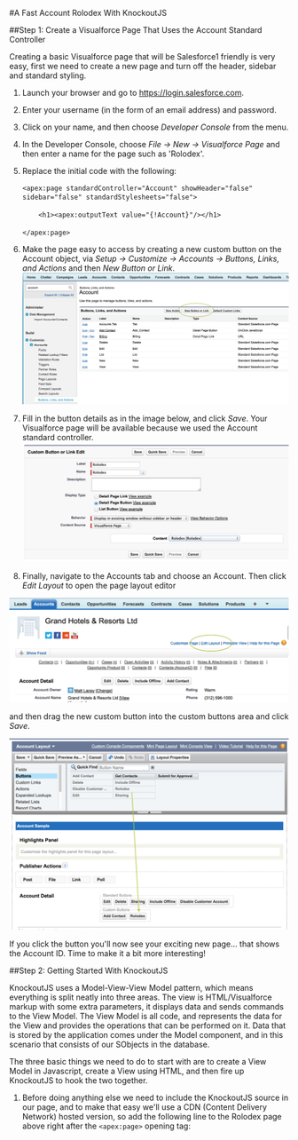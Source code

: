 #A Fast Account Rolodex With KnockoutJS

##Step 1: Create a Visualforce Page That Uses the Account Standard Controller

Creating a basic Visualforce page that will be Salesforce1 friendly is very easy, first we need to create a new page and turn off the header, sidebar and standard styling.

1. Launch your browser and go to https://login.salesforce.com.

2. Enter your username (in the form of an email address) and password.

3. Click on your name, and then choose *Developer Console* from the menu.

4. In the Developer Console, choose *File -> New -> Visualforce Page* and then enter a name for the page such as 'Rolodex'.

5. Replace the initial code with the following:


    ```Visualforce
    <apex:page standardController="Account" showHeader="false" sidebar="false" standardStylesheets="false">

    	<h1><apex:outputText value="{!Account}"/></h1>

    </apex:page>
    ```

6. Make the page easy to access by creating a new custom button on the Account object, via  *Setup -> Customize -> Accounts -> Buttons, Links, and Actions* and then *New Button or Link*.
![Account Settings](./Images/AccountSettings.png "Account Buttons, Links and Actions")

7. Fill in the button details as in the image below, and click *Save*. Your Visualforce page will be available because we used the Account standard controller.
![Custom Button Settings](./Images/CustomButton.png "Use these settings for your button")

8. Finally, navigate to the Accounts tab and choose an Account. Then click *Edit Layout* to open the page layout editor

![Editing The Page Layout](./Images/EditLayout.png "This is the link to edit a page layout")

and then drag the new custom button into the custom buttons area and click *Save*.

![Editing The Page Layout - Adding The Button](./Images/AddingCustomButton.png "Drag the button to the custom buttons area")

If you click the button you'll now see your exciting new page... that shows the Account ID. Time to make it a bit more interesting!

##Step 2: Getting Started With KnockoutJS

KnockoutJS uses a Model-View-View Model pattern, which means everything is split neatly into three areas. The view is HTML/Visualforce markup with some extra parameters, it displays data and sends commands to the View Model. The View Model is all code, and represents the data for the View and provides the operations that can be performed on it. Data that is stored by the application comes under the Model component, and in this scenario that consists of our SObjects in the database.

The three basic things we need to do to start with are to create a View Model in Javascript, create a View using HTML, and then fire up KnockoutJS to hook the two together.

1. Before doing anything else we need to include the KnockoutJS source in our page, and to make that easy we'll use a CDN (Content Delivery Network) hosted version, so add the following line to the Rolodex page above right after the `<apex:page>` opening tag:

    <script src="//cdnjs.cloudflare.com/ajax/libs/knockout/3.1.0/knockout-min.js"/>

2. Now we'll add a super simple View Model, so under the last line we'll add our own Javascript which will be the start of our Rolodex View Model. For now we'll just add two members to our model, and populate them with values from the account record using standard Visualforce notation:

	```javascript
	<script type="text/javascript">

		function rolodexModel()
		{
			this.accountId = '{!Account.Id}';
    		this.accountName = '{!Account.Name}';
		}

	</script>
	```

3. The next step is to sort out the View part of the equation, that is the part that displays the data provided by the View Model. The view in this case is all of the markup in the page, so replace the old line with the `<h1>` tags with the following:

	```
	<div class="panel">
		<h1 data-bind="text: accountName"></h1>
	</div>
	```

 As you can probably guess at this point KnockoutJS uses a special attribute called `data-bind` to bind parts of the View to the data in the View Model. In this case, we're using the `text` binding variant to use the `accountName` property of the View Model as the content for the `<h1>` tags.

4. If you've viewed the page at this point, you won't have seen anything on the screen, and that's because we haven't connected to the View Model to it's view. We do this with simple call to the `applyBindings` method provided by KnockoutJS. This method takes one parameter which is an instance of the View Model. We want this link to be created when the page has loaded, so we'll create a quick one-line function and assign it to `window.onload` right before the closing script tag.

	```
    window.onload = function() { ko.applyBindings(new rolodexModel()) };
    ```

5. Navigate to the page from an account using the custom button created in step 1 and you should see the account's name on the screen. If not, check your browser's developer tools console for any javascript errors. The page is pretty plain at this point, so add the following line underneath the opening page tag to include some pre-prepared CSS.

	```
	<link rel="//dl.dropboxusercontent.com/u/18791682/DF/dfko.css"/>
	```


##Step 3: Building On The Basics

Now we've got a the framework in place we'll start expanding our setup, and modify the page so that it lists all of the contacts associated with an account (with a sensible limit of 100 for example purposes). We could just do this with Visualforce binding, but to keep things nice and clean we'll load the contacts using Javascript remoting, with a very simple Apex class providing the list of contacts with some chosen fields.

1. Before making further changes to the page we'll first create the Apex class that will provide data from our model. In the Salesforce Developer Console choose *File -> New -> Apex Class* and then specicy a name, e.g. 'RolodexRemoting'. Replace the default class content with this code, which is a relatively standard starting point for an extension controller, with the small exception that the class has `global` scope, which is required for remoting classes. The constructor doesn't have anything in it's body as we're not going to use it, we merely need this constructor so that Visualforce will let us use the class as an extension controller alongside the Account standard controller the page uses at present. 

	```
	global class RolodexRemoting
	{
	    global RolodexRemoting(ApexPages.StandardController sc) {}
	}
	```

2. Next, we need a remoting method that returns the contacts and fields we're interested in. For this exercise this is a one-liner, and simply returns the result of a SOQL query as a list of Contact records. It is static (as all remoting methods must be), and pulls the Id of the account being used from the page parameters.

	```
    @RemoteAction
    global static List<Contact> LoadContacts()
    {
        Id accountId = ApexPages.currentPage().getParameters().get('id');
        return [select Id, Name, Email, Phone
                from Contact where AccountId = :accountId
               	order by LastName asc];
	}
	```

3. Once the class has been saved, switch back to the page source and add our new Apex class as an extension controller using the `extensions` attribute in the opening page tag:

	```
	<apex:page standardController="Account" extensions="RolodexRemoting" showHeader="false" sidebar="false" standardStylesheets="false">
	```

4. Now we need to modify the View Model so that it pulls a list of contacts from the controller, but to do that we'll need somewhere to store them in the model. Obviously an array is required, but because this will be something that changes over time (using remoting means we'll load the contacts after the page has loaded) we need to use what's known as an *observable array*. Observables and observable arrays are mechanisms provided KnockoutJS that creates a dynamic, two-way binding between the View and View Model. This means if a value changes in the View Model it will be repfected in the view, and vice versa. Modify the View Model so that it looks like this:

	```
	function rolodexModel()
	{
		var self = this;

		self.accountId = '{!Account.Id}';
		self.accountName =  '{!Account.Name}';

		self.contacts = ko.observableArray();
	}
	```

	*Note:* a property has been created called `self` so that in any code added to the model we have an easy way to reference the model itself. Using `this` can get particularly tricky in Javascript when dealing with callbacks and other idioms.

5. Assigning values to observables is easy, you simply pass it as a parameter, so if we had an observable called age, defined using `self.age = ko.observable;`, it could be set to a value such as 40 by doing `self.age(40);`. The same goes for observable arrays, so to set an array called people we could do `self.people(['Alice', 'Bob', 'Carol']);`.

The upshot of this is that because we our Apex method returns a list of contacts, we can simply assign the result straight to our contacts observable array. Before the closing brace of the view model, add the code below. This calls the method provided by the extension controller, which uses a callback function that runs when the request completes. The `result` parameter will be an array of records, and we use this data without modification.

	```
	RolodexRemoting.LoadContacts(self.accountId, function(result, event)
	{
		self.contacts(result);
	});
	```

6. Now we'll display these contacts under the account name by updating our view. To loop over the contacts we need to use another binding variant, this time we use `foreach`. This can be applied to any element (in this case a div) and then the contents of that element, including bindings, are repeated and evaluated for each item in the array. Add the following code after the `<h1>` tags and reload the page, you should see the account name as before, and then after a short delay the list of contacts will appear when the remoting call completes.

		```
		<div data-bind="foreach: contacts">
			<div class="record">
				<h2 data-bind="text: Name"/>
			</div>
		</div> 
		```

In this code, the "Name" bound to the text for the h2 element is the name of the field to display from the contact.














